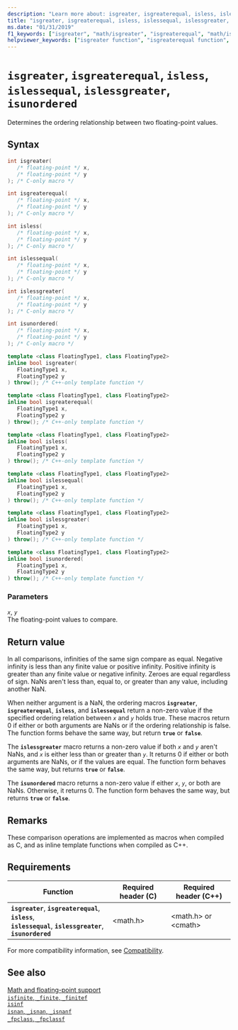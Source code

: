 ```yaml
---
description: "Learn more about: isgreater, isgreaterequal, isless, islessequal, islessgreater, isunordered"
title: "isgreater, isgreaterequal, isless, islessequal, islessgreater, isunordered"
ms.date: "01/31/2019"
f1_keywords: ["isgreater", "math/isgreater", "isgreaterequal", "math/isgreaterequal", "isless", "math/isless", "islessequal", "math/islessequal", "islessgreater", "math/islessgreater", "isunordered", "math/isunordered"]
helpviewer_keywords: ["isgreater function", "isgreaterequal function", "isless function", "islessequal function", "islessgreater function", "isunordered function"]
---
```

# `isgreater`, `isgreaterequal`, `isless`, `islessequal`, `islessgreater`, `isunordered`

Determines the ordering relationship between two floating-point values.

## Syntax

```C
int isgreater(
   /* floating-point */ x,
   /* floating-point */ y
); /* C-only macro */

int isgreaterequal(
   /* floating-point */ x,
   /* floating-point */ y
); /* C-only macro */

int isless(
   /* floating-point */ x,
   /* floating-point */ y
); /* C-only macro */

int islessequal(
   /* floating-point */ x,
   /* floating-point */ y
); /* C-only macro */

int islessgreater(
   /* floating-point */ x,
   /* floating-point */ y
); /* C-only macro */

int isunordered(
   /* floating-point */ x,
   /* floating-point */ y
); /* C-only macro */
```

```C++
template <class FloatingType1, class FloatingType2>
inline bool isgreater(
   FloatingType1 x,
   FloatingType2 y
) throw(); /* C++-only template function */

template <class FloatingType1, class FloatingType2>
inline bool isgreaterequal(
   FloatingType1 x,
   FloatingType2 y
) throw(); /* C++-only template function */

template <class FloatingType1, class FloatingType2>
inline bool isless(
   FloatingType1 x,
   FloatingType2 y
) throw(); /* C++-only template function */

template <class FloatingType1, class FloatingType2>
inline bool islessequal(
   FloatingType1 x,
   FloatingType2 y
) throw(); /* C++-only template function */

template <class FloatingType1, class FloatingType2>
inline bool islessgreater(
   FloatingType1 x,
   FloatingType2 y
) throw(); /* C++-only template function */

template <class FloatingType1, class FloatingType2>
inline bool isunordered(
   FloatingType1 x,
   FloatingType2 y
) throw(); /* C++-only template function */
```

### Parameters

*`x`*, *`y`*\
The floating-point values to compare.

## Return value

In all comparisons, infinities of the same sign compare as equal. Negative infinity is less than any finite value or positive infinity. Positive infinity is greater than any finite value or negative infinity. Zeroes are equal regardless of sign. NaNs aren't less than, equal to, or greater than any value, including another NaN.

When neither argument is a NaN, the ordering macros **`isgreater`**, **`isgreaterequal`**, **`isless`**, and **`islessequal`** return a non-zero value if the specified ordering relation between *`x`* and *`y`* holds true. These macros return 0 if either or both arguments are NaNs or if the ordering relationship is false. The function forms behave the same way, but return **`true`** or **`false`**.

The **`islessgreater`** macro returns a non-zero value if both *`x`* and *`y`* aren't NaNs, and *`x`* is either less than or greater than *`y`*. It returns 0 if either or both arguments are NaNs, or if the values are equal. The function form behaves the same way, but returns **`true`** or **`false`**.

The **`isunordered`** macro returns a non-zero value if either *`x`*, *`y`*, or both are NaNs. Otherwise, it returns 0. The function form behaves the same way, but returns **`true`** or **`false`**.

## Remarks

These comparison operations are implemented as macros when compiled as C, and as inline template functions when compiled as C++.

## Requirements

| Function | Required header (C) | Required header (C++) |
|---|---|---|
| **`isgreater`**, **`isgreaterequal`**, **`isless`**,<br/>**`islessequal`**, **`islessgreater`**, **`isunordered`** | \<math.h> | \<math.h> or \<cmath> |

For more compatibility information, see [Compatibility](../compatibility.md).

## See also

[Math and floating-point support](../floating-point-support.md)\
[`isfinite`, `_finite`, `_finitef`](finite-finitef.md)\
[`isinf`](isinf.md)\
[`isnan`, `_isnan`, `_isnanf`](isnan-isnan-isnanf.md)\
[`_fpclass`, `_fpclassf`](fpclass-fpclassf.md)
